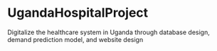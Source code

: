 # UgandaHospitalProject
Digitalize the healthcare system in Uganda through database design, demand prediction model, and website design
